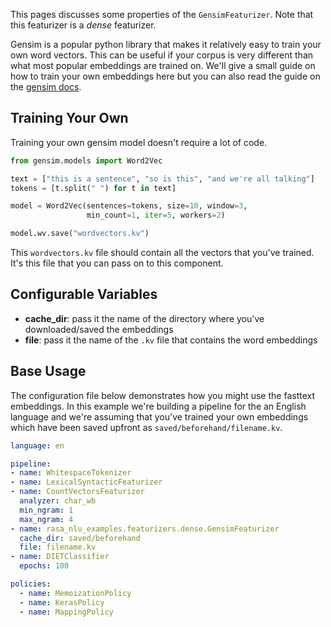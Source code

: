 This pages discusses some properties of the `GensimFeaturizer`.
Note that this featurizer is a *dense* featurizer.

Gensim is a popular python library that makes it relatively easy to train your own word vectors. This can be useful if your corpus is very different than what most popular embeddings are trained on. We'll give a small guide on how to train your own embeddings here but you can also read the guide on the [gensim docs](https://radimrehurek.com/gensim/auto_examples/tutorials/run_word2vec.html#training-your-own-model).

## Training Your Own

Training your own gensim model doesn't require a lot of code.

```python
from gensim.models import Word2Vec

text = ["this is a sentence", "so is this", "and we're all talking"]
tokens = [t.split(" ") for t in text]

model = Word2Vec(sentences=tokens, size=10, window=3,
                 min_count=1, iter=5, workers=2)

model.wv.save("wordvectors.kv")
```

This `wordvectors.kv` file should contain all the vectors that you've trained. It's this
file that you can pass on to this component.

## Configurable Variables

- **cache_dir**: pass it the name of the directory where you've downloaded/saved the embeddings
- **file**: pass it the name of the `.kv` file that contains the word embeddings

## Base Usage

The configuration file below demonstrates how you might use the fasttext embeddings. In this example
we're building a pipeline for the an English language and we're assuming that you've trained your
own embeddings which have been saved upfront as `saved/beforehand/filename.kv`.

```yaml
language: en

pipeline:
- name: WhitespaceTokenizer
- name: LexicalSyntacticFeaturizer
- name: CountVectorsFeaturizer
  analyzer: char_wb
  min_ngram: 1
  max_ngram: 4
- name: rasa_nlu_examples.featurizers.dense.GensimFeaturizer
  cache_dir: saved/beforehand
  file: filename.kv
- name: DIETClassifier
  epochs: 100

policies:
  - name: MemoizationPolicy
  - name: KerasPolicy
  - name: MappingPolicy
```
